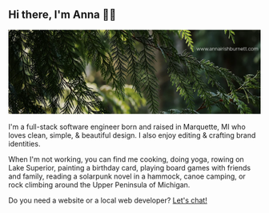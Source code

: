 ## Hi there, I'm Anna 👋🏻

[![Anna's GitHub Banner](github-banner.webp)](https://www.annairishburnett.com/)

<!--
**annairishburnett/annairishburnett** is a ✨ _special_ ✨ repository because its `README.md` (this file) appears on your GitHub profile.

Here are some ideas to get you started:

- 🔭 I’m currently working on ...
- 🌱 I’m currently learning ...
- 👯 I’m looking to collaborate on ...
- 🤔 I’m looking for help with ...
- 💬 Ask me about ...
- 📫 How to reach me: ...
- 😄 Pronouns: ...
- ⚡ Fun fact: ...
-->

I'm a full-stack software engineer born and raised in Marquette, MI who loves clean, simple, & beautiful design. I also enjoy editing & crafting brand identities. 

When I'm not working, you can find me cooking, doing yoga, rowing on Lake Superior, painting a birthday card, playing board games with friends and family, reading a solarpunk novel in a hammock, canoe camping, or rock climbing around the Upper Peninsula of Michigan.

Do you need a website or a local web developer? <a href="https://www.annairishburnett.com/#contact" target="_blank">Let's chat!</a>
